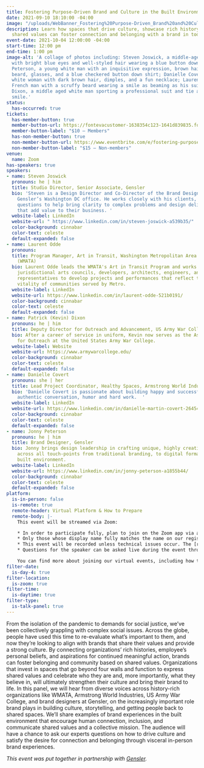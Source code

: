 ```yaml
---
title: Fostering Purpose-Driven Brand and Culture in the Built Environment
date: 2021-09-10 18:10:00 -04:00
image: "/uploads/WebBanner_Fostering%20Purpose-Driven_Brand%20and%20Culture_in_the_Built_Environment.jpg"
description: Learn how spaces that drive culture, showcase rich history, and celebrate
  shared values can foster connection and belonging with a brand in today’s world.
event-date: 2021-10-04 12:00:00 -04:00
start-time: 12:00 pm
end-time: 1:00 pm
image-alt: 'A collage of photos including: Steven Joswick, a middle-aged white man
  with bright blue eyes and well-styled hair wearing a blue button down shirt; Jonny
  Peterson, a young white man with an inquisitive expression, brown hair, a brown
  beard, glasses, and a blue checkered button down shirt; Danielle Covert, a young
  white woman with dark brown hair, dimples, and a fun necklace; Laurent Odde, a middle-aged
  French man with a scruffy beard wearing a smile as beaming as his suit; and Kevin
  Dixon, a middle aged white man sporting a professional suit and tie and an approachable
  smile.'
status:
  has-occurred: true
tickets:
  has-member-button: true
  member-button-url: https://fontevacustomer-1638354c123-1641d839835.force.com/services/oauth2/authorize?client_id=3MVG9nthuDc9owbcOq7_07W.HriOQQPWTbMkrpOla.ajDQlTHf4_uby_mhwylcX.mJBU2O2SppTiZMS0J_HJd&response_type=code&redirect_uri=https://ikit.aiga.org/ikit_national_util/ikit-national-util-sso-redirect/&state=https%3A%2F%2Fdc.aiga.org%2F%3Fpost_type%3Dikit_event%26p%3D447800%26redirect_source%3Deventbrite_register
  member-button-label: "$10 — Members"
  has-non-member-button: true
  non-member-button-url: https://www.eventbrite.com/e/fostering-purpose-driven-brand-and-culture-in-the-built-environment-tickets-170371180788
  non-member-button-label: "$15 — Non-members"
venue:
  name: Zoom
has-speakers: true
speakers:
- name: Steven Joswick
  pronouns: he | him
  title: Studio Director, Senior Associate, Gensler
  bio: 'Steven is a Design Director and Co-Director of the Brand Design studio in
    Gensler’s Washington DC office. He works closely with his clients, asking hard
    questions to help bring clarity to complex problems and design delightful experiences
    that add value to their business. '
  website-label: LinkedIn
  website-url: " https://www.linkedin.com/in/steven-joswick-a539b35/"
  color-background: cinnabar
  color-text: celeste
  default-expanded: false
- name: Laurent Odde
  pronouns: 
  title: Program Manager, Art in Transit, Washington Metropolitan Area Transit Authority
    (WMATA)
  bio: Laurent Odde leads the WMATA's Art in Transit Program and works with artists,
    jurisdictional arts councils, developers, architects, engineers, and community
    representatives to develop projects and performances that reflect the spirit and
    vitality of communities served by Metro.
  website-label: LinkedIn
  website-url: https://www.linkedin.com/in/laurent-odde-521b0191/
  color-background: cinnabar
  color-text: celeste
  default-expanded: false
- name: Patrick (Kevin) Dixon
  pronouns: he | him
  title: Deputy Director for Outreach and Advancement, US Army War College
  bio: After a career of service in uniform, Kevin now serves as the Assistant Commandant
    for Outreach at the United States Army War College.
  website-label: Website
  website-url: https://www.armywarcollege.edu/
  color-background: cinnabar
  color-text: celeste
  default-expanded: false
- name: Danielle Covert
  pronouns: she | her
  title: Lead Project Coordinator, Healthy Spaces, Armstrong World Industries
  bio: 'Danielle Covert is passionate about building happy and successful teams, through
    authentic conversation, humor and hard work.  '
  website-label: LinkedIn
  website-url: https://www.linkedin.com/in/danielle-martin-covert-264549169/
  color-background: cinnabar
  color-text: celeste
  default-expanded: false
- name: Jonny Peterson
  pronouns: he | him
  title: Brand Designer, Gensler
  bio: Jonny brings design leadership in crafting unique, highly creative solutions
    across all touch-points from traditional branding, to digital formats, to the
    built environment.
  website-label: LinkedIn
  website-url: https://www.linkedin.com/in/jonny-peterson-a1855b44/
  color-background: cinnabar
  color-text: celeste
  default-expanded: false
platform:
  is-in-person: false
  is-remote: true
  remote-header: Virtual Platform & How to Prepare
  remote-body: |-
    This event will be streamed via Zoom:

    * In order to participate fully, plan to join on the Zoom app via a computer, tablet, or mobile device with enough bandwidth to support viewing video.
    * Only those whose display name fully matches the name on our registration list will be admitted from the waiting room, in order to ensure only those who have registered for the event are able to attend — and to create space for intimate conversations.
    * This event will be recorded unless technical issues occur. The [recordings will be shared in the AIGA DC recordings archive](https://dc.aiga.org/introducing-the-aiga-dc-event-recordings-archive/) for AIGA members to rewatch or catch up on at a later date. <i>(You can [register for a membership](https://dc.aiga.org/membership/membership-rates/) on our website for just $50 for a year.)</i>
    * Questions for the speaker can be asked live during the event through the chat.

    You can find more about joining our virtual events, including how to connect, directions to troubleshoot, and information about our refund policy in our [FAQs](https://dcdesignweek.org/faqs/).
filter-date:
  is-day-4: true
filter-location:
  is-zoom: true
filter-time:
  is-daytime: true
filter-type:
  is-talk-panel: true
---
```


From the isolation of the pandemic to demands for social justice, we’ve been collectively grappling with complex social issues. Across the globe, people have used this time to re-evaluate what’s important to them, and now they’re looking to align with brands that share their values and provide a strong culture. By connecting organizations’ rich histories, employee’s personal beliefs, and aspirations for continued meaningful action, brands can foster belonging and community based on shared values. Organizations that invest in spaces that go beyond four walls and function to express shared values and celebrate who they are and, more importantly, what they believe in, will ultimately strengthen their culture and bring their brand to life. In this panel, we will hear from diverse voices across history-rich organizations like WMATA, Armstrong World Industries, US Army War College, and brand designers at Gensler, on the increasingly important role brand plays in building culture, storytelling, and getting people back to shared spaces. We’ll share examples of brand experiences in the built environment that encourage human connection, inclusion, and communicate shared values and a collective mission. The audience will have a chance to ask our experts questions on how to drive culture and satisfy the desire for connection and belonging through visceral in-person brand experiences. 

*This event was put together in partnership with [Gensler](https://www.gensler.com/).*
